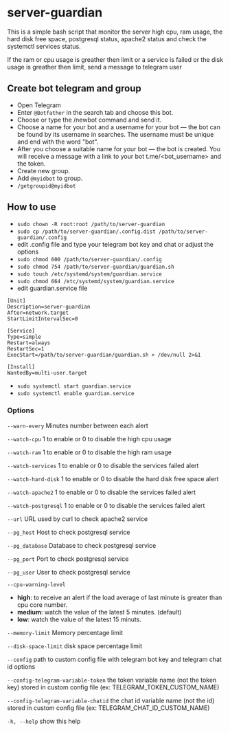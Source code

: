 # server-guardian
This is a simple bash script that monitor the server high cpu, ram usage, the hard disk free space, postgresql status, apache2 status and check the systemctl services status.

If the ram or cpu usage is greather then limit or a service is failed or the disk usage is greather then limit, send a message to telegram user

## Create bot telegram and group
- Open Telegram
- Enter `@Botfather` in the search tab and choose this bot.
- Choose or type the /newbot command and send it.
- Choose a name for your bot and a username for your bot — the bot can be found by its username in searches. The username must be unique and end with the word "bot".
- After you choose a suitable name for your bot — the bot is created. You will receive a message with a link to your bot t.me/<bot_username> and the token.
- Create new group.
- Add `@myidbot` to group.
- `/getgroupid@myidbot`

## How to use
- `sudo chown -R root:root /path/to/server-guardian`
- `sudo cp /path/to/server-guardian/.config.dist /path/to/server-guardian/.config` 
- edit .config file and type your telegram bot key and chat or adjust the options
- `sudo chmod 600 /path/to/server-guardian/.config`
- `sudo chmod 754 /path/to/server-guardian/guardian.sh`
- `sudo touch /etc/systemd/system/guardian.service`
- `sudo chmod 664 /etc/systemd/system/guardian.service`
- edit guardian.service file
```
[Unit]
Description=server-guardian
After=network.target
StartLimitIntervalSec=0

[Service]
Type=simple
Restart=always
RestartSec=1
ExecStart=/path/to/server-guardian/guardian.sh > /dev/null 2>&1

[Install]
WantedBy=multi-user.target
```
- `sudo systemctl start guardian.service`
- `sudo systemctl enable guardian.service`

### Options
`--warn-every` Minutes number between each alert
    
`--watch-cpu` 1 to enable or 0 to disable the high cpu usage
    
`--watch-ram` 1 to enable or 0 to disable the high ram usage
    
`--watch-services` 1 to enable or 0 to disable the services failed alert
    
`--watch-hard-disk` 1 to enable or 0 to disable the hard disk free space alert

`--watch-apache2` 1 to enable or 0 to disable the services failed alert

`--watch-postgresql` 1 to enable or 0 to disable the services failed alert

`--url` URL used by curl to check apache2 service

`--pg_host` Host to check postgresql service

`--pg_database` Database to check postgresql service

`--pg_port` Port to check postgresql service

`--pg_user` User to check postgresql service
    
`--cpu-warning-level` 
- **high**: to receive an alert if the load average of last minute is greater than cpu core number. 
- **medium**: watch the value of the latest 5 minutes. (default)
- **low**: watch the value of the latest 15 minuts.
    
`--memory-limit` Memory percentage limit
    
`--disk-space-limit` disk space percentage limit
    
`--config` path to custom config file with telegram bot key and telegram chat id options
    
`--config-telegram-variable-token` the token variable name (not the token key) stored in custom config file (ex: TELEGRAM_TOKEN_CUSTOM_NAME)
    
`--config-telegram-variable-chatid` the chat id variable name (not the id) stored in custom config file (ex: TELEGRAM_CHAT_ID_CUSTOM_NAME)
    
`-h, --help` show this help
